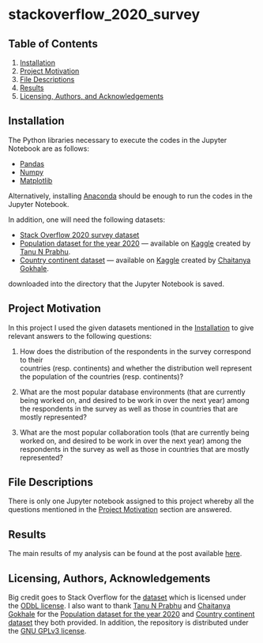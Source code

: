 # stackoverflow_2020_survey

## Table of Contents

1. [Installation](#installation)
2. [Project Motivation](#motivation)
3. [File Descriptions](#files)
4. [Results](#results)
5. [Licensing, Authors, and Acknowledgements](#licensing)

## Installation <a name="installation"></a>
The Python libraries necessary to execute the codes in the Jupyter Notebook are
as follows:
* [Pandas](https://pandas.pydata.org/)
* [Numpy](https://numpy.org/)
* [Matplotlib](https://matplotlib.org/stable/index.html)

Alternatively, installing [Anaconda](https://www.anaconda.com/products/individual)
should be enough to run the codes in the Jupyter Notebook.

In addition, one will need the following datasets:
* [Stack Overflow 2020 survey dataset](https://drive.google.com/file/d/1dfGerWeWkcyQ9GX9x20rdSGj7WtEpzBB/view?usp=sharing)
* [Population dataset for the year 2020](https://www.kaggle.com/tanuprabhu/population-by-country-2020) — available on [Kaggle](www.kaggle.com) created by [Tanu N Prabhu](https://www.kaggle.com/tanuprabhu).
* [Country continent dataset](https://www.kaggle.com/statchaitya/country-to-continent) — available on [Kaggle](www.kaggle.com) created by [Chaitanya Gokhale](https://www.kaggle.com/statchaitya).

downloaded into the directory that the Jupyter Notebook is saved.

## Project Motivation<a name="motivation"></a>
In this project I used the given datasets mentioned in the [Installation](#installation)
to give relevant answers to the following questions:

1. How does the distribution of the respondents in the survey correspond to their  
countries (resp. continents) and whether the distribution well represent the
population of the countries (resp. continents)?

2. What are the most popular database environments (that are currently being
  worked on, and desired to be work in over the next year) among the respondents
  in the survey as well as those in countries that are mostly represented?

3. What are the most popular collaboration tools (that are currently being
  worked on, and desired to be work in over the next year) among the respondents
  in the survey as well as those in countries that are mostly represented?

## File Descriptions <a name="files"></a>

There is only one Jupyter notebook assigned to this project whereby all the
questions mentioned in the [Project Motivation](#motivation) section are answered.

## Results<a name="results"></a>

The main results of my analysis can be found at the post available [here](https://eocansey.medium.com/which-database-environments-are-of-interest-to-developers-in-2021-7482f718f47a). 

## Licensing, Authors, Acknowledgements<a name="licensing"></a>

Big credit goes to Stack Overflow for the [dataset](https://drive.google.com/file/d/1dfGerWeWkcyQ9GX9x20rdSGj7WtEpzBB/view?usp=sharing) which is licensed under the [ODbL license](https://opendatacommons.org/licenses/odbl/1-0/). I also want to thank [Tanu N Prabhu](https://www.kaggle.com/tanuprabhu) and [Chaitanya Gokhale](https://www.kaggle.com/statchaitya)
for the [Population dataset for the year 2020](https://www.kaggle.com/tanuprabhu/population-by-country-2020) and [Country continent dataset](https://www.kaggle.com/statchaitya/country-to-continent) they both provided. In addition, the repository is distributed under the [GNU GPLv3 license](https://github.com/evansdoe/stackoverflow_2020_survey/blob/main/LICENSE).
